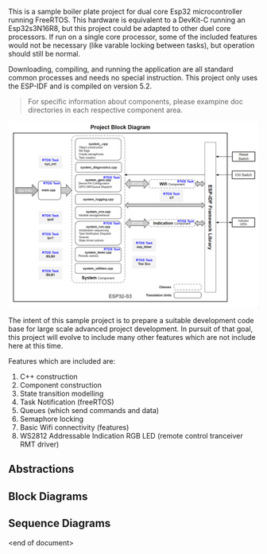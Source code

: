 This is a sample boiler plate project for dual core Esp32 microcontroller running FreeRTOS.  This hardware is equivalent to a DevKit-C running an Esp32s3N16R8, but this project could be adapted to other duel core processors.   If run on a single core processor, some of the included features would not be necessary (like varable locking between tasks), but operation should still be normal.

Downloading, compiling, and running the application are all standard common processes and needs no special instruction.  This project only uses the ESP-IDF and is compiled on version 5.2.

>For specific information about components, please exampine doc directories in each respective component area.  

![system_block](./docs/images/project_block.png)

The intent of this sample project is to prepare a suitable development code base for large scale advanced project development.  In pursuit of that goal, this project will evolve to include many other features which are not include here at this time.

Features which are included are:
1. C++ construction
2. Component construction
3. State transition modelling
4. Task Notification (freeRTOS)
5. Queues (which send commands and data)
6. Semaphore locking
7. Basic Wifi connectivity (features)
8. WS2812 Addressable Indication RGB LED (remote control tranceiver RMT driver)

## Abstractions

## Block Diagrams

## Sequence Diagrams

\<end of document>